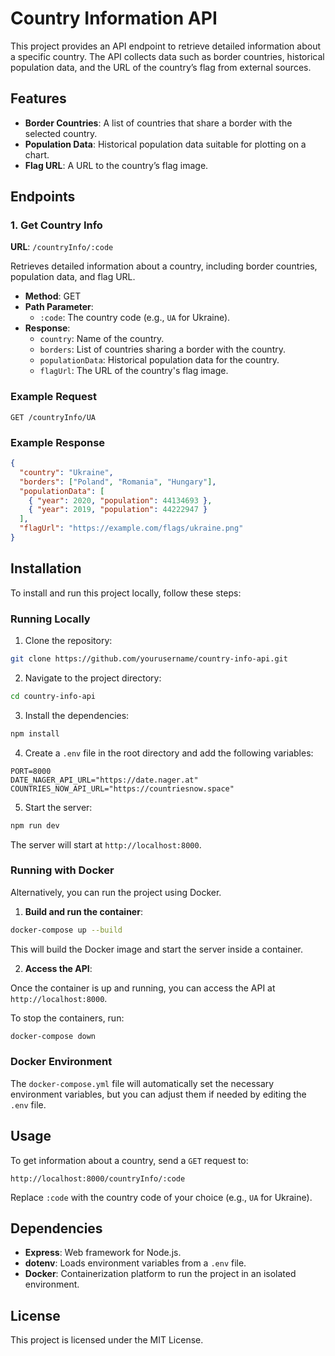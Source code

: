 # Country Information API

This project provides an API endpoint to retrieve detailed information about a specific country. The API collects data such as border countries, historical population data, and the URL of the country’s flag from external sources.

## Features

- **Border Countries**: A list of countries that share a border with the selected country.
- **Population Data**: Historical population data suitable for plotting on a chart.
- **Flag URL**: A URL to the country’s flag image.

## Endpoints

### 1. Get Country Info

**URL**: `/countryInfo/:code`

Retrieves detailed information about a country, including border countries, population data, and flag URL.

- **Method**: GET
- **Path Parameter**:
  - `:code`: The country code (e.g., `UA` for Ukraine).
- **Response**:
  - `country`: Name of the country.
  - `borders`: List of countries sharing a border with the country.
  - `populationData`: Historical population data for the country.
  - `flagUrl`: The URL of the country's flag image.

### Example Request

```
GET /countryInfo/UA
```

### Example Response

```json
{
  "country": "Ukraine",
  "borders": ["Poland", "Romania", "Hungary"],
  "populationData": [
    { "year": 2020, "population": 44134693 },
    { "year": 2019, "population": 44222947 }
  ],
  "flagUrl": "https://example.com/flags/ukraine.png"
}
```

## Installation

To install and run this project locally, follow these steps:

### Running Locally

1. Clone the repository:

```bash
git clone https://github.com/yourusername/country-info-api.git
```

2. Navigate to the project directory:

```bash
cd country-info-api
```

3. Install the dependencies:

```bash
npm install
```

4. Create a `.env` file in the root directory and add the following variables:

```
PORT=8000
DATE_NAGER_API_URL="https://date.nager.at"
COUNTRIES_NOW_API_URL="https://countriesnow.space"
```

5. Start the server:

```bash
npm run dev
```

The server will start at `http://localhost:8000`.

### Running with Docker

Alternatively, you can run the project using Docker.

1. **Build and run the container**:

```bash
docker-compose up --build
```

This will build the Docker image and start the server inside a container.

2. **Access the API**:

Once the container is up and running, you can access the API at `http://localhost:8000`.

To stop the containers, run:

```bash
docker-compose down
```

### Docker Environment

The `docker-compose.yml` file will automatically set the necessary environment variables, but you can adjust them if needed by editing the `.env` file.

## Usage

To get information about a country, send a `GET` request to:

```
http://localhost:8000/countryInfo/:code
```

Replace `:code` with the country code of your choice (e.g., `UA` for Ukraine).

## Dependencies

- **Express**: Web framework for Node.js.
- **dotenv**: Loads environment variables from a `.env` file.
- **Docker**: Containerization platform to run the project in an isolated environment.

## License

This project is licensed under the MIT License.
